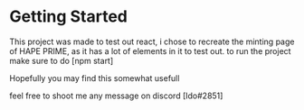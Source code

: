 # Getting Started

This project was made to test out react, i chose to recreate the minting page of HAPE PRIME, as it has a lot of elements in it to test out. to run the project make sure to do
[npm start]

Hopefully you may find this somewhat usefull

feel free to shoot me any message on discord 
[Ido#2851]

